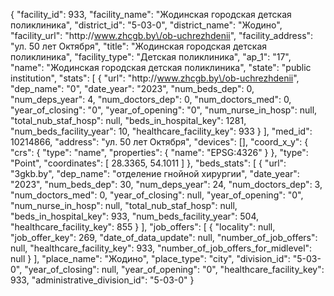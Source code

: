 {
    "facility_id": 933,
    "facility_name": "Жодинская городская детская поликлиника",
    "district_id": "5-03-0",
    "district_name": "Жодино",
    "facility_url": "http:\/\/www.zhcgb.by\/ob-uchrezhdenii",
    "facility_address": "ул. 50 лет Октября",
    "title": "Жодинская городская детская поликлиника",
    "facility_type": "Детская поликлиника",
    "ap_1": "17",
    "name": "Жодинская городская детская поликлиника",
    "state": "public institution",
    "stats": [
        {
            "url": "http:\/\/www.zhcgb.by\/ob-uchrezhdenii",
            "dep_name": "0",
            "date_year": "2023",
            "num_beds_dep": 0,
            "num_deps_year": 4,
            "num_doctors_dep": 0,
            "num_doctors_med": 0,
            "year_of_closing": "0",
            "year_of_opening": "0",
            "num_nurse_in_hosp": null,
            "total_nub_staf_hosp": null,
            "beds_in_hospital_key": 1281,
            "num_beds_facility_year": 10,
            "healthcare_facility_key": 933
        }
    ],
    "med_id": 10214866,
    "address": "ул. 50 лет Октября",
    "devices": [],
    "coord_x_y": {
        "crs": {
            "type": "name",
            "properties": {
                "name": "EPSG:4326"
            }
        },
        "type": "Point",
        "coordinates": [
            28.3365,
            54.1011
        ]
    },
    "beds_stats": [
        {
            "url": "3gkb.by",
            "dep_name": "отделение гнойной хирургии",
            "date_year": "2023",
            "num_beds_dep": 30,
            "num_deps_year": 24,
            "num_doctors_dep": 3,
            "num_doctors_med": 0,
            "year_of_closing": null,
            "year_of_opening": "0",
            "num_nurse_in_hosp": null,
            "total_nub_staf_hosp": null,
            "beds_in_hospital_key": 933,
            "num_beds_facility_year": 504,
            "healthcare_facility_key": 855
        }
    ],
    "job_offers": [
        {
            "locality": null,
            "job_offer_key": 269,
            "date_of_data_update": null,
            "number_of_job_offers": null,
            "healthcare_facility_key": 933,
            "number_of_job_offers_for_midlevel": null
        }
    ],
    "place_name": "Жодино",
    "place_type": "city",
    "division_id": "5-03-0",
    "year_of_closing": null,
    "year_of_opening": "0",
    "healthcare_facility_key": 933,
    "administrative_division_id": "5-03-0"
}